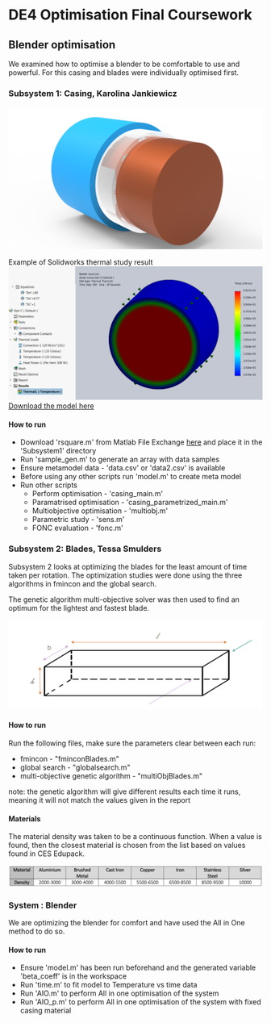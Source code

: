 # DE4 Optimisation Final Coursework 

## Blender optimisation

We examined how to optimise a blender to be comfortable to use and powerful. For this casing and blades were individually optimised first.

### Subsystem 1: Casing, Karolina Jankiewicz

![Casing segment CAD model](/imgs/casing_cad.png)

Example of Solidworks thermal study result
![Thermal simulation](/imgs/study.png)
[Download the model here](https://drive.google.com/file/d/1TLNP2ZQR4vJs7LGQcjT-XQDX_o2Kvs6i/view?usp=sharing)
#### How to run
 - Download 'rsquare.m' from Matlab File Exchange [here](https://uk.mathworks.com/matlabcentral/fileexchange/34492-r-square-the-coefficient-of-determination) and place it in the 'Subsystem1' directory
 - Run 'sample_gen.m' to generate an array with data samples
 - Ensure metamodel data - 'data.csv' or 'data2.csv' is available
 - Before using any other scripts run 'model.m' to create meta model
 - Run other scripts
   - Perform optimisation - 'casing_main.m'
   - Paramatrised optimisation - 'casing_parametrized_main.m'
   - Multiobjective optimisation - 'multiobj.m'
   - Parametric study - 'sens.m'
   - FONC evaluation - 'fonc.m'

### Subsystem 2: Blades, Tessa Smulders

Subsystem 2 looks at optimizing the blades for the least amount of time taken per rotation. The optimization studies were done using the three algorithms in fmincon and the global search. 

The genetic algorithm multi-objective solver was then used to find an optimum for the lightest and fastest blade. 

![Blade Simplified Model](/imgs/BladeModel.png)

#### How to run
Run the following files, make sure the parameters clear between each run:
- fmincon - "fminconBlades.m"
- global search - "globalsearch.m"
- multi-objective genetic algorithm - "multiObjBlades.m"

note: the genetic algorithm will give different results each time it runs, meaning it will not match the values given in the report

#### Materials
The material density was taken to be a continuous function. When a value is found, then the closest material is chosen from the list based on values found in CES Edupack. 

![Food safe metals and their densities](/imgs/MaterialListBlades.png)

### System : Blender

We are optimizing the blender for comfort and have used the All in One method to do so. 

#### How to run
 - Ensure 'model.m' has been run beforehand and the generated variable 'beta_coeff' is in the workspace
 - Run 'time.m' to fit model to Temperature vs time data
 - Run 'AIO.m' to perform All in one optimisation of the system
 - Run 'AIO_p.m' to perform All in one optimisation of the system with fixed casing material
